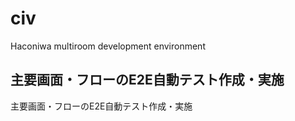 # civ

Haconiwa multiroom development environment

## 主要画面・フローのE2E自動テスト作成・実施
主要画面・フローのE2E自動テスト作成・実施
